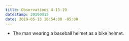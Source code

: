 ```yaml
---
title: Observations 4-15-19
datestamp: 20190415
date: 2019-05-13 16:54:00 -05:00
---
```


- The man wearing a baseball helmet as a bike helmet.
